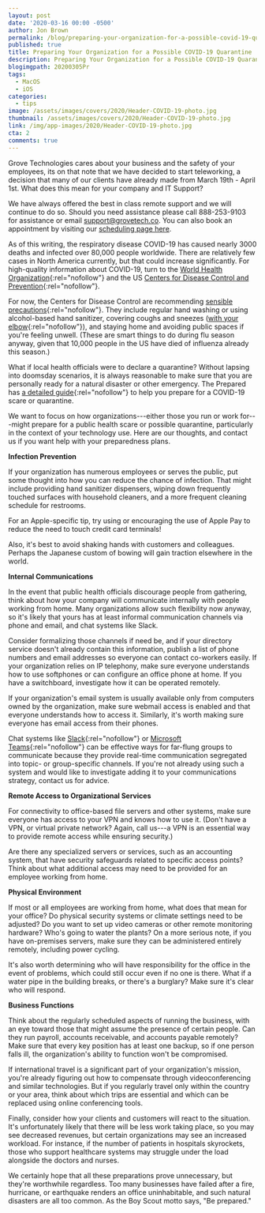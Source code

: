 ```yaml
---
layout: post
date: '2020-03-16 00:00 -0500'
author: Jon Brown
permalink: /blog/preparing-your-organization-for-a-possible-covid-19-quarantine/
published: true
title: Preparing Your Organization for a Possible COVID-19 Quarantine
description: Preparing Your Organization for a Possible COVID-19 Quarantine
blogimgpath: 20200305Pr
tags:
  - MacOS
  - iOS
categories:
  - tips
image: /assets/images/covers/2020/Header-COVID-19-photo.jpg
thumbnail: /assets/images/covers/2020/Header-COVID-19-photo.jpg
link: /img/app-images/2020/Header-COVID-19-photo.jpg
cta: 2
comments: true
---
```

Grove Technologies cares about your business and the safety of your employees, its on that note
that we have decided to start teleworking, a decision that many of our clients have already made
from March 19th - April 1st. What does this mean for your company and IT Support? 

We have always offered the best in class remote support and we will continue to do so. Should you
need assistance please call <a onclick="Calendly.initPopupWidget({url: 'https://calendly.com/grove-sales-team/grove-sales-call'});return false;" class="link cursor-pointer">888-253-9103</a> for assistance or email <a href="mailto:support@grovetech.co" class="link">support@grovetech.co</a>.
You can also book an appointment by visiting our <a href="https://grovetech.co/clients/book/">scheduling page here</a>. 

As of this writing, the respiratory disease COVID-19 has caused nearly
3000 deaths and infected over 80,000 people worldwide. There are
relatively few cases in North America currently, but that could increase
significantly. For high-quality information about COVID-19, turn to the
[World Health
Organization](https://www.who.int/emergencies/diseases/novel-coronavirus-2019){:rel="nofollow"}
and the US [Centers for Disease Control and
Prevention](https://www.cdc.gov/coronavirus/2019-ncov/index.html){:rel="nofollow"}.

For now, the Centers for Disease Control are recommending [sensible
precautions](https://www.cdc.gov/coronavirus/2019-ncov/preparing-individuals-communities.html){:rel="nofollow"}.
They include regular hand washing or using alcohol-based hand sanitizer,
covering coughs and sneezes ([with your
elbow](https://www.youtube.com/watch?v=3vw0hIs2LEg){:rel="nofollow"}), and staying
home and avoiding public spaces if you're feeling unwell. (These are
smart things to do during flu season anyway, given that 10,000 people in
the US have died of influenza already this season.)

What if local health officials were to declare a quarantine? Without
lapsing into doomsday scenarios, it is always reasonable to make sure
that you are personally ready for a natural disaster or other emergency.
The Prepared has [a detailed
guide](https://theprepared.com/wuhan-coronavirus/){:rel="nofollow"} to help you
prepare for a COVID-19 scare or quarantine.

We want to focus on how organizations---either those you run or work
for---might prepare for a public health scare or possible quarantine,
particularly in the context of your technology use. Here are our
thoughts, and contact us if you want help with your preparedness plans.​

**Infection Prevention**

If your organization has numerous employees or serves the public, put
some thought into how you can reduce the chance of infection. That might
include providing hand sanitizer dispensers, wiping down frequently
touched surfaces with household cleaners, and a more frequent cleaning
schedule for restrooms.

For an Apple-specific tip, try using or encouraging the use of Apple Pay
to reduce the need to touch credit card
terminals!

Also, it's best to avoid shaking hands with customers and colleagues.
Perhaps the Japanese custom of bowing will gain traction elsewhere in
the world.​

**Internal Communications**

In the event that public health officials discourage people from
gathering, think about how your company will communicate internally with
people working from home. Many organizations allow such flexibility now
anyway, so it's likely that yours has at least informal communication
channels via phone and email, and chat systems like Slack.

Consider formalizing those channels if need be, and if your directory
service doesn't already contain this information, publish a list of
phone numbers and email addresses so everyone can contact co-workers
easily. If your organization relies on IP telephony, make sure everyone
understands how to use softphones or can configure an office phone at
home. If you have a switchboard, investigate how it can be operated
remotely.

If your organization's email system is usually available only from
computers owned by the organization, make sure webmail access is enabled
and that everyone understands how to access it. Similarly, it's worth
making sure everyone has email access from their phones.

Chat systems like [Slack](https://slack.com/){:rel="nofollow"} or [Microsoft
Teams](https://products.office.com/en-us/microsoft-teams/group-chat-software){:rel="nofollow"}
can be effective ways for far-flung groups to communicate because they
provide real-time communication segregated into topic- or group-specific
channels. If you're not already using such a system and would like to
investigate adding it to your communications strategy, contact us for
advice.​

**Remote Access to Organizational Services**

For connectivity to office-based file servers and other systems, make
sure everyone has access to your VPN and knows how to use it. (Don't
have a VPN, or virtual private network? Again, call us---a VPN is an
essential way to provide remote access while ensuring security.)

Are there any specialized servers or services, such as an accounting
system, that have security safeguards related to specific access points?
Think about what additional access may need to be provided for an
employee working from home.​

**Physical Environment**

If most or all employees are working from home, what does that mean for
your office? Do physical security systems or climate settings need to be
adjusted? Do you want to set up video cameras or other remote monitoring
hardware? Who's going to water the plants? On a more serious note, if
you have on-premises servers, make sure they can be administered
entirely remotely, including power cycling.

It's also worth determining who will have responsibility for the office
in the event of problems, which could still occur even if no one is
there. What if a water pipe in the building breaks, or there's a
burglary? Make sure it's clear who will respond.​

**Business Functions**

Think about the regularly scheduled aspects of running the business,
with an eye toward those that might assume the presence of certain
people. Can they run payroll, accounts receivable, and accounts payable
remotely? Make sure that every key position has at least one backup, so
if one person falls ill, the organization's ability to function won't be
compromised.

If international travel is a significant part of your organization's
mission, you're already figuring out how to compensate through
videoconferencing and similar technologies. But if you regularly travel
only within the country or your area, think about which trips are
essential and which can be replaced using online conferencing tools.

Finally, consider how your clients and customers will react to the
situation. It's unfortunately likely that there will be less work taking
place, so you may see decreased revenues, but certain organizations may
see an increased workload. For instance, if the number of patients in
hospitals skyrockets, those who support healthcare systems may struggle
under the load alongside the doctors and nurses.

We certainly hope that all these preparations prove unnecessary, but
they're worthwhile regardless. Too many businesses have failed after a
fire, hurricane, or earthquake renders an office uninhabitable, and such
natural disasters are all too common. As the Boy Scout motto says, "Be
prepared."
